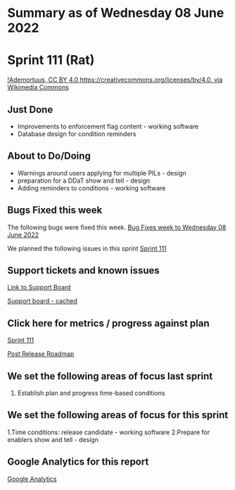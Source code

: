 # Summary as of Wednesday 08 June 2022 

# Sprint 111 (Rat) 

[!Ademortuus, CC BY 4.0 <https://creativecommons.org/licenses/by/4.0>, via Wikimedia Commons](graphs/rat.jpg)

## Just Done
* Improvements to enforcement flag content - working software
* Database design for condition reminders

## About to Do/Doing
* Warnings around users applying for multiple PILs - design
* preparation for a DDaT show and tell - design
* Adding reminders to conditions - working software


## Bugs Fixed this week
The following bugs were fixed this week.
[Bug Fixes week to Wednesday 08 June 2022](graphs/bugs08062022.png)

We planned the following issues in this sprint 
[Sprint 111](graphs/sprint08062022.png)

## Support tickets and known issues
[Link to Support Board](https://collaboration.homeoffice.gov.uk/jira/secure/RapidBoard.jspa?rapidView=1717&selectedIssue=ASSB-253)

[Support board - cached](graphs/supportBoard08062022.png)

## Click here for metrics / progress against plan
[Sprint 111](graphs/progress08062022.png)

[Post Release Roadmap](graphs/roadmap08062022.png)

## We set the following areas of focus last sprint
1. Establish plan and progress time-based conditions

## We set the following areas of focus for this sprint
1.Time conditions: release candidate - working software 
2.Prepare for enablers show and tell - design

## Google Analytics for this report
[Google Analytics](graphs/GA08062022.png)

